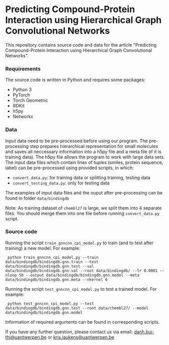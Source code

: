 # Predicting Compound-Protein Interaction using Hierarchical Graph Convolutional Networks
This repository contains source code and data for the article "Predicting Compound-Protein Interaction using Hierarchical Graph Convolutional Networks".

### Requirements
The source code is written in Python and requires some packages:
* Python 3 
* PyTorch 
* Torch Geometric 
* RDKit 
* h5py
* Networkx

### Data 
Input data need to be pre-processed before using our program. The pre-processing step prepares hierarchical representation for small molecules and saves all neccessary information into a h5py file and a meta file (if it is training data). The h5py file allows the program to work with large data sets. The input data files which contain lines of tuples (smiles, protein sequence, label) can be pre-processed using provided scripts, in which: 
- ```convert_data.py```: for training data or splitting training, testing data 
- ```convert_testing_data.py```: only for testing data

The examples of input data files and the ouput after pre-processing can be found in folder ```data/bindingdb``` 

Note: As training dataset of ```chembl27``` is large, we split them into 4 separate files. You should merge them into one file before running ```convert_data.py``` script. 

### Source code
Running the script ```train_gnncnn_cpi_model.py``` to train (and to test after training) a new model. For example:
<pre><code class="language-python"> python train_gnncnn_cpi_model.py --train data/bindingdb/bindingdb.gnn.train --test data/bindingdb/bindingdb.gnn.test --val data/bindingdb/bindingdb.gnn.val --root data/bindingdb/ --lr 0.0001 --nloop 50 --output data/bindingdb/bindingdb.gnn.model --meta data/bindingdb/bindingdb.gnn.meta --nkernel 6</code></pre>

Running the script ```test_gnncnn_cpi_model.py``` to test a trained model. For example: 
<pre><code class="language-python"> python test_gnncnn_cpi_model.py --test data/bindingdb/bindingdb.gnn.test --root data/chembl27/ --model data/bindingdb/bindingdb.gnn.model</code></pre>

Information of required arguments can be found in corresponding scripts.

If you have any further question, please contact us via email: danh.bui-thi@uantwerpen.be or kris.laukens@uantwerpen.be
